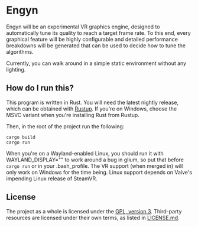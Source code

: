 # Engyn

Engyn will be an experimental VR graphics engine, designed to automatically tune its quality to
reach a target frame rate. To this end, every graphical feature will be highly configurable and
detailed performance breakdowns will be generated that can be used to decide how to tune the
algorithms.

Currently, you can walk around in a simple static environment without any lighting.

## How do I run this?

This program is written in Rust. You will need the latest nightly release, which can be obtained
with [Rustup](https://rustup.rs/). If you're on Windows, choose the MSVC variant when you're
installing Rust from Rustup.

Then, in the root of the project run the following:

```
cargo build
cargo run
```

When you're on a Wayland-enabled Linux, you should run it with WAYLAND_DISPLAY="" to work around a
bug in glium, so put that before `cargo run` or in your .bash_profile. The VR support (when merged
in) will only work on Windows for the time being. Linux support depends on Valve's impending Linux
release of SteamVR.

## License

The project as a whole is licensed under the [GPL, version 3](GPL-3.0.md). Third-party resources are
licensed under their own terms, as listed in [LICENSE.md](LICENSE.md).
